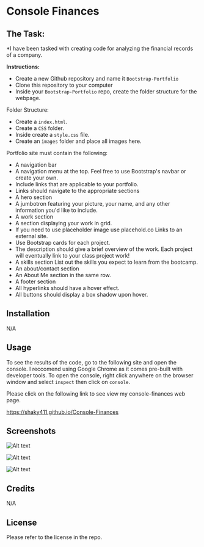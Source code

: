 # Console Finances

## The Task:

*I have been tasked with creating code for analyzing the financial records of a company.

**Instructions:**

* Create a new Github repository and name it `Bootstrap-Portfolio`
* Clone this repository to your computer
* Inside your `Bootstrap-Portfolio` repo, create the folder structure for the webpage.

Folder Structure:

* Create a `index.html`.
* Create a `CSS` folder.
* Inside create a `style.css` file.
* Create an `images` folder and place all images here.

Portfolio site must contain the following:

* A navigation bar
* A navigation menu at the top. Feel free to use Bootstrap's navbar or create your own.
* Include links that are applicable to your portfolio.
* Links should navigate to the appropriate sections
* A hero section
* A jumbotron featuring your picture, your name, and any other information you'd like to include.
* A work section
* A section displaying your work in grid.
* If you need to use placeholder image use placehold.co Links to an external site.
* Use Bootstrap cards for each project.
* The description should give a brief overview of the work.
Each project will eventually link to your class project work!
* A skills section
List out the skills you expect to learn from the bootcamp.
* An about/contact section
* An About Me section in the same row.
* A footer section
* All hyperlinks should have a hover effect.
* All buttons should display a box shadow upon hover.

## Installation

N/A

## Usage

To see the results of the code, go to the following site and open the console. I reccomend using Google Chrome as it comes pre-built with developer tools. To open the console, right click anywhere on the browser window and select `inspect` then click on `console`.

Please click on the following link to see view my console-finances web page.

https://shaky411.github.io/Console-Finances


## Screenshots

![Alt text](images/Screenshots/SS01.jpeg)

![Alt text](images/Screenshots/SS02.jpeg)

![Alt text](images/Screenshots/SS03.png)

## Credits

N/A

## License

Please refer to the license in the repo.
